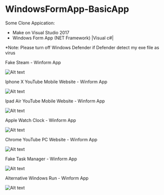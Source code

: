 # WindowsFormApp-BasicApp
Some Clone Appication:  
- Make on Visual Studio 2017
- Windows Form App (NET Framework) |Visual c#|

*Note: Please turn off Windows Defender if Defender detect my exe file as virus

Fake Steam - Winform App

![Alt text](https://i.ibb.co/bmhZkND/image.png "Screenshot")

Iphone X YouTube Mobile Website - Winform App 

![Alt text](https://i.ibb.co/PNRyzD8/image.png "Screenshot")

Ipad Air YouTube Mobile Website - Winform App 

![Alt text](https://i.postimg.cc/Mpf9PDhK/Capture-DOne.png "Screenshot")

Apple Watch Clock - Winform App 

![Alt text](https://i.ibb.co/8nkpnYM/image.png "Screenshot")

Chrome YouTube PC Website - Winform App 

![Alt text](https://i.ibb.co/XtppPCp/image.png "Screenshot")

Fake Task Manager - Winform App

![Alt text](https://i.ibb.co/wB85m1f/image.png "Screenshot")


Alternative Windows Run - Winform App

![Alt text](https://i.ibb.co/QXxJqL5/image.png "Screenshot")





